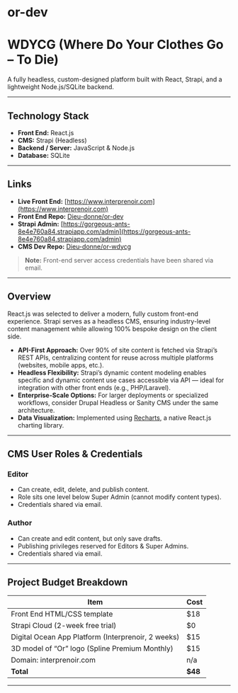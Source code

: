 # or-dev

# WDYCG (Where Do Your Clothes Go – To Die)

A fully headless, custom-designed platform built with React, Strapi, and a lightweight Node.js/SQLite backend.

---

## Technology Stack

* **Front End:** React.js
* **CMS:** Strapi (Headless)
* **Backend / Server:** JavaScript & Node.js
* **Database:** SQLite

---

## Links

* **Live Front End:** [https://www.interprenoir.com](https://www.interprenoir.com)
* **Front End Repo:** [Dieu-donne/or-dev](https://github.com/Dieu-donne/or-dev)
* **Strapi Admin:** [https://gorgeous-ants-8e4e760a84.strapiapp.com/admin](https://gorgeous-ants-8e4e760a84.strapiapp.com/admin)
* **CMS Dev Repo:** [Dieu-donne/or-wdycg](https://github.com/Dieu-donne/or-wdycg)

> **Note:** Front-end server access credentials have been shared via email.

---

## Overview

React.js was selected to deliver a modern, fully custom front-end experience. Strapi serves as a headless CMS, ensuring industry-level content management while allowing 100% bespoke design on the client side.

* **API-First Approach:** Over 90% of site content is fetched via Strapi’s REST APIs, centralizing content for reuse across multiple platforms (websites, mobile apps, etc.).
* **Headless Flexibility:** Strapi’s dynamic content modeling enables specific and dynamic content use cases accessible via API — ideal for integration with other front ends (e.g., PHP/Laravel).
* **Enterprise-Scale Options:** For larger deployments or specialized workflows, consider Drupal Headless or Sanity CMS under the same architecture.
* **Data Visualization:** Implemented using [Recharts](https://recharts.org), a native React.js charting library.

---

## CMS User Roles & Credentials

### Editor

* Can create, edit, delete, and publish content.
* Role sits one level below Super Admin (cannot modify content types).
* Credentials shared via email.

### Author

* Can create and edit content, but only save drafts.
* Publishing privileges reserved for Editors & Super Admins.
* Credentials shared via email.

---

## Project Budget Breakdown

| Item                                               | Cost     |
| -------------------------------------------------- | -------- |
| Front End HTML/CSS template                        | \$18     |
| Strapi Cloud (2-week free trial)                   | \$0      |
| Digital Ocean App Platform (Interprenoir, 2 weeks) | \$15     |
| 3D model of “Or” logo (Spline Premium Monthly)     | \$15     |
| Domain: interprenoir.com                           | n/a      |
| **Total**                                          | **\$48** |

---
